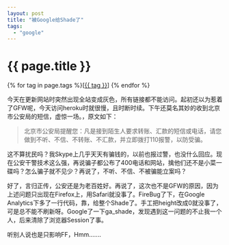 ```yaml
---
layout: post
title: "被Google给Shade了"
tags:
  - "google"
---
```


# {{ page.title }}

<div class="tags">
{% for tag in page.tags %}[<a class="tag" href="/tags.html#{{ tag }}">{{ tag }}</a>] {% endfor %}
</div>


今天在更新网站时突然出现全站变成灰色，所有链接都不能访问。起初还以为惹着了GFW呢，今天访问heroku时就很慢，且时断时续。下午还莫名其妙的收到北京市公安局的短信，虚惊一场。，原文如下：

> 北京市公安局提醒您：凡是接到陌生人要求转账、汇款的短信或电话，请您做到不听、不信、不转账、不汇款，并立即拨打110报警，以防受骗。

这不算扰民吗？我Skype上几乎天天有骗钱的，以前也报过警，也没什么回应。现在公安干警技术这么强，再说骗子都公布了400电话和网站，擒他们还不是小菜一碟吗？怎么骗子就不见少？再说了，不听、不信、不被骗能立案吗？

好了，言归正传，公安还是为老百姓好。再说了，这次也不是GFW的原因，因为上述问题只出现在Firefox上，用Safari就没事了。FireBug了下，在Google Analytics下多了一行代码，靠，给整个Shade了。手工把height改成0就没事了，可是总不能不刷新呀。Google了一下ga_shade，发现遇到这一问题的不止我一个人，后来清除了浏览器Session了事。

听别人说也是只影响FF，Hmm.......

<code>
<div style=”position: absolute; left: 0px; top: 0px; width: 100%; 
height: 1000px; background-color: rgb(238, 238, 238); 
opacity: 0.5; z-index: 100000; display: block;” id=”ga_shade”></div>
</code>
